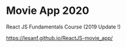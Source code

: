 # Movie App 2020

React JS Fundamentals Course (2019 Update !)

https://lesanf.github.io/ReactJS-movie_app/
